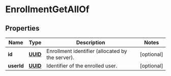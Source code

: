 

# EnrollmentGetAllOf

## Properties

Name | Type | Description | Notes
------------ | ------------- | ------------- | -------------
**id** | [**UUID**](UUID.md) | Enrollment identifier (allocated by the server). |  [optional]
**userId** | [**UUID**](UUID.md) | Identifier of the enrolled user. |  [optional]



